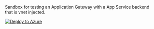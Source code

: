 Sandbox for testing an Application Gateway with a App Service backend that is vnet injected.

[![Deploy to Azure](https://aka.ms/deploytoazurebutton)](https://portal.azure.com/#create/Microsoft.Template/uri/https%3A%2F%2Fraw.githubusercontent.com%2Fjimgodden%2FAppGW_to_ASE%2Fmain%2Fsrc%2Fmain.json)

